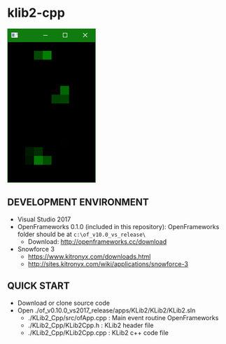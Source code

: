 # klib2-cpp

![Original](img/KLib2_Cpp_Demo.png)

DEVELOPMENT ENVIRONMENT
-----------------------
* Visual Studio 2017
* OpenFrameworks 0.1.0 (included in this repository): OpenFrameworks folder should be at `c:\of_v10.0_vs_release\`
  * Download: http://openframeworks.cc/download
* Snowforce 3
   * https://www.kitronyx.com/downloads.html
   * http://sites.kitronyx.com/wiki/applications/snowforce-3
   
QUICK START
-----------
* Download or clone source code
* Open ./of_v0.10.0_vs2017_release/apps/KLib2/KLib2/KLib2.sln
   * ./KLib2_Cpp/src/ofApp.cpp : Main event routine OpenFrameworks
   * ./KLib2_Cpp/KLib2Cpp.h : KLib2 header file
   * ./KLib2_Cpp/KLib2Cpp.cpp : KLib2 c++ code file
